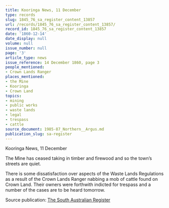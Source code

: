 ```yaml
---
title: Kooringa News, 11 December
type: records
slug: 1845_76_sa_register_content_13857
url: /records/1845_76_sa_register_content_13857/
record_id: 1845_76_sa_register_content_13857
date: '1860-12-14'
date_display: null
volume: null
issue_number: null
page: '3'
article_type: news
issue_reference: 14 December 1860, page 3
people_mentioned:
- Crown Lands Ranger
places_mentioned:
- the Mine
- Kooringa
- Crown Land
topics:
- mining
- public works
- waste lands
- legal
- trespass
- cattle
source_document: 1985-87_Northern__Argus.md
publication_slug: sa-register
---
```


Kooringa News, 11 December

The Mine has ceased taking in timber and firewood and so the town’s streets are quiet.

There is some dissatisfaction over aspects of the Waste Lands Regulations as a result of the Crown Lands Ranger nabbing a mob of cattle found on Crown Land.  Their owners were forthwith indicted for trespass and a number of the cases are to be heard tomorrow.

Source publication: [The South Australian Register](/publications/sa-register/)
